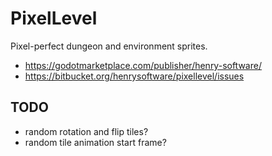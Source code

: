 # PixelLevel

Pixel-perfect dungeon and environment sprites.

- <https://godotmarketplace.com/publisher/henry-software/>
- <https://bitbucket.org/henrysoftware/pixellevel/issues>

## TODO

- random rotation and flip tiles?
- random tile animation start frame?
